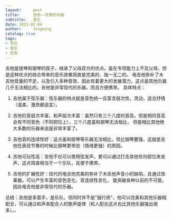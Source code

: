 ```yaml
---
layout:     post
title:      吉他——完美的乐器
subtitle:   音乐
date: 2021-02-04
author:     Jingming
catalog: true
tags: 
- 洞见
- 音乐
- 吉他
---
```


吉他是提琴和钢琴的孩子，继承了父母双方的优点。虽在专项能力上不及父母，但是这种优点的结合带来的音乐效果简直是完美的、独一无二的。 
电吉他弥补了木吉他音量的不足，以及引入多种音效，因此有着更大的发展潜力，这点是其他乐器几乎无法相比的。吉他是非常现代的乐器。而且方便携带。
具体特点：

1. 吉他属于弦乐器：弦乐器的特点就是音色统一且富含层次性，灵动，适合抒情（温柔、激昂都适宜）。

2. 吉他的音层次丰富、和声层次丰富：虽然只有三个八度的音高，但是相同音高会有不同音色（不同把位上），三个八度虽和钢琴无法相比，
   但是相比其他绝大多数的乐器来说是非常丰富了。

3. 吉他音的连续性好：这点虽和提琴等乐器无法相比，但比钢琴要强，这就是吉他在表现节奏的时候比钢琴更带劲（情绪更强）的原因。

4. 吉他可玩性高：吉他不仅可以使用弦发声，更可以通过打击其他任何部位来发声，这点简直相当于一个乐队，且便于携带。

5. 吉他的扩展性好：现代的电吉他完美的弥补了木吉他声音小的缺陷，且通过效果器，可以产生丰富的音色变化、音连续性变化，
   能突破各种以前的不可能，因此电吉他是非常现代的乐器。

总结：吉他是多面手，是乐队，但同时并不是"独行侠"，他可以完美和其他乐器相配合，可以通过和声来配合人的歌声旋律（和人配合这点也比其他乐器强出很多）。、


